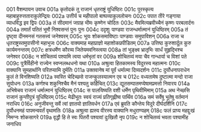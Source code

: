 001	वैशम्पायन उवाच
001a	कृतोदकं तु राजानं धृतराष्ट्रं युधिष्ठिरः
001c	पुरस्कृत्य महाबाहुरुत्तताराकुलेन्द्रियः
002a	उत्तीर्य च महीपालो बाष्पव्याकुललोचनः
002c	पपात तीरे गङ्गाया व्याधविद्ध इव द्विपः
003a	तं सीदमानं जग्राह भीमः कृष्णेन चोदितः
003c	मैवमित्यब्रवीच्चैनं कृष्णः परबलार्दनः
004a	तमार्तं पतितं भूमौ निश्वसन्तं पुनः पुनः
004c	ददृशुः पाण्डवा राजन्धर्मात्मानं युधिष्ठिरम्
005a	तं दृष्ट्वा दीनमनसं गतसत्त्वं जनेश्वरम्
005c	भूयः शोकसमाविष्टाः पाण्डवाः समुपाविशन्
006a	राजा च धृतराष्ट्रस्तमुपासीनो महाभुजः
006c	वाक्यमाह महाप्राज्ञो महाशोकप्रपीडितम्
007a	उत्तिष्ठ कुरुशार्दूल कुरु कार्यमनन्तरम्
007c	क्षत्रधर्मेण कौरव्य जितेयमवनिस्त्वया
008a	तां भुङ्क्ष्व भ्रातृभिः सार्धं सुहृद्भिश्च जनेश्वर
008c	न शोचितव्यं पश्यामि त्वया धर्मभृतां वर
009a	शोचितव्यं मया चैव गान्धार्या च विशां पते
009c	पुत्रैर्विहीनो राज्येन स्वप्नलब्धधनो यथा
010a	अश्रुत्वा हितकामस्य विदुरस्य महात्मनः
010c	वाक्यानि सुमहार्थानि परितप्यामि दुर्मतिः
011a	उक्तवानेष मां पूर्वं धर्मात्मा दिव्यदर्शनः
011c	दुर्योधनापराधेन कुलं ते विनशिष्यति
012a	स्वस्ति चेदिच्छसे राजन्कुलस्यात्मन एव च
012c	वध्यतामेष दुष्टात्मा मन्दो राजा सुयोधनः
013a	कर्णश्च शकुनिश्चैव मैनं पश्यतु कर्हिचित्
013c	द्यूतसम्पातमप्येषामप्रमत्तो निवारय
014a	अभिषेचय राजानं धर्मात्मानं युधिष्ठिरम्
014c	स पालयिष्यति वशी धर्मेण पृथिवीमिमाम्
015a	अथ नेच्छसि राजानं कुन्तीपुत्रं युधिष्ठिरम्
015c	मेढीभूतः स्वयं राज्यं प्रतिगृह्णीष्व पार्थिव
016a	समं सर्वेषु भूतेषु वर्तमानं नराधिप
016c	अनुजीवन्तु सर्वे त्वां ज्ञातयो ज्ञातिवर्धन
017a	एवं ब्रुवति कौन्तेय विदुरे दीर्घदर्शिनि
017c	दुर्योधनमहं पापमन्ववर्तं वृथामतिः
018a	अश्रुत्वा ह्यस्य वीरस्य वाक्यानि मधुराण्यहम्
018c	फलं प्राप्य महद्दुःखं निमग्नः शोकसागरे
019a	वृद्धौ हि ते स्वः पितरौ पश्यावां दुःखितौ नृप
019c	न शोचितव्यं भवता पश्यामीह जनाधिप
